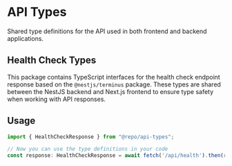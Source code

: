 # API Types

Shared type definitions for the API used in both frontend and backend applications.

## Health Check Types

This package contains TypeScript interfaces for the health check endpoint response based on the `@nestjs/terminus` package. These types are shared between the NestJS backend and Next.js frontend to ensure type safety when working with API responses.

## Usage

```typescript
import { HealthCheckResponse } from "@repo/api-types";

// Now you can use the type definitions in your code
const response: HealthCheckResponse = await fetch('/api/health').then(res => res.json());
```